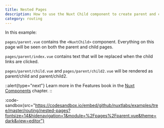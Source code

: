 ```yaml
---
title: Nested Pages
description: How to use the Nuxt Child component to create parent and child pages.
category: routing
---
```


In this example:

`pages/parent.vue` contains the `<NuxtChild>` component. Everything on this page will be seen on both the parent and child pages.

`pages/parent/index.vue` contains text that will be replaced when the child links are clicked.

`pages/parent/child.vue` and `pages/parent/child2.vue` will be rendered as parent/child and parent/child2.

::alert{type="next"}
Learn more in the Features book in the [Nuxt Components](/docs/features/nuxt-components#the-nuxtchild-component) chapter.
::

:code-sandbox{src="https://codesandbox.io/embed/github/nuxtlabs/examples/tree/master/routing/nested-pages?fontsize=14&hidenavigation=1&module=%2Fpages%2Fparent.vue&theme=dark&view=editor"}
